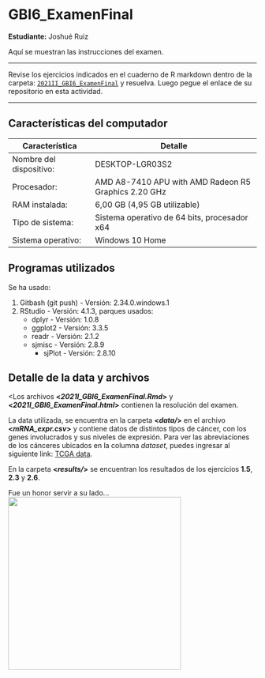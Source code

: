 # GBI6_ExamenFinal

**Estudiante:** Joshué Ruiz  

Aquí se muestran las instrucciones del examen.

* * *

Revise los ejercicios indicados en el cuaderno de R markdown dentro de la carpeta: [`2021II_GBI6_ExamenFinal`](https://drive.google.com/drive/folders/1bla5iDjuYvcsCgKlYO_of2ZRupTOtMbu?usp=sharing) y resuelva. Luego pegue el enlace de su repositorio en esta actividad.

* * * 

## Características del computador
Característica | Detalle
-------------- | -----------------
Nombre del dispositivo:	| DESKTOP-LGR03S2
Procesador:	| AMD A8-7410 APU with AMD Radeon R5 Graphics   2.20 GHz
RAM instalada:	| 6,00 GB (4,95 GB utilizable)
Tipo de sistema:	| Sistema operativo de 64 bits, procesador x64
Sistema operativo: | Windows 10 Home

## Programas utilizados
Se ha usado:
1. Gitbash (git push) - Versión: 2.34.0.windows.1
2. RStudio - Versión: 4.1.3, parques usados:
   - dplyr - Versión: 1.0.8
   - ggplot2 - Versión: 3.3.5
   - readr - Versión: 2.1.2
   - sjmisc - Versión: 2.8.9
     - sjPlot - Versión: 2.8.10

 
## Detalle de la data y archivos


<Los archivos **<_2021I_GBI6_ExamenFinal.Rmd_>** y **<_2021I_GBI6_ExamenFinal.html_>** contienen la resolución del examen.

La data utilizada, se encuentra en la carpeta **<_data/_>** en el archivo **<_mRNA_expr.csv_>** y contiene datos de distintos tipos de cáncer, con los genes involucrados y sus niveles de expresión. Para ver las abreviaciones de los cánceres ubicados en la columna _dataset_, puedes ingresar al siguiente link: [TCGA data](https://gdac.broadinstitute.org/).

En la carpeta **<_results/_>** se encuentran los resultados de los ejercicios **1.5**, **2.3** y **2.6**.


Fue un honor servir a su lado...
<img src="https://c.tenor.com/_ZuwTV9BLKsAAAAC/titanic-titanic-orchestra.gif" width="350">
